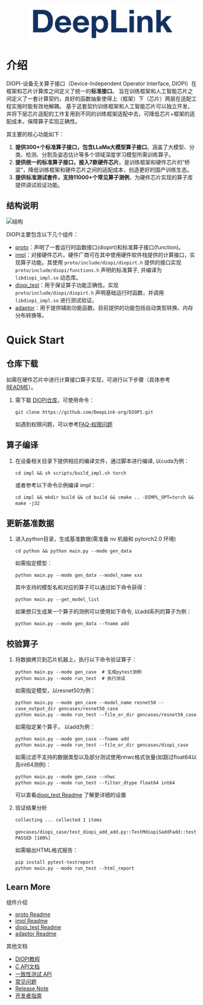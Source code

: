 <div align=center>
<img src="img/deepLink_logo.png">
</div>

# 介绍

DIOPI-设备无关算子接口（Device-Independent Operator Interface, DIOPI）在框架和芯片计算库之间定义了统一的**标准接口**。
旨在训练框架和人工智能芯片之间定义了一套计算契约，良好的函数抽象使得上（框架）下（芯片）两层在适配工程实施时能有效地解耦。
基于这套契约训练框架和人工智能芯片可以独立开发，并将下层芯片适配的工作复用到不同的训练框架适配中去，可降低芯片+框架的适配成本，保障算子实现正确性。

其主要的核心功能如下：
1. **提供300+个标准算子接口，包含LLaMa大模型算子接口**。涵盖了大模型、分类、检测、分割及姿态估计等多个领域深度学习模型所需训练算子。
2. **提供统一的标准算子接口，接入7款硬件芯片**。是训练框架和硬件芯片的“桥梁”，降低训练框架和硬件芯片之间的适配成本，创造更好的国产训练生态。
3. **提供标准测试套件，支持11000+个常见算子测例**，为硬件芯片实现的算子库提供调试验证功能。


## 结构说明

![结构](https://deeplink.readthedocs.io/zh_CN/latest/_images/DIOPI_structure.png)

DIOPI主要包含以下几个组件：

- [proto](https://github.com/DeepLink-org/DIOPI/tree/main/proto)：声明了一套运行时函数接口(diopirt)和标准算子接口(function)。
- [impl](https://github.com/DeepLink-org/DIOPI/tree/main/impl)：对接硬件芯片。硬件厂商可在其中使用硬件软件栈提供的计算接口，实现算子功能。其使用 ```proto/include/diopi/diopirt.h``` 提供的接口实现 ```proto/include/diopi/functions.h``` 声明的标准算子, 并编译为 ```libdiopi_impl.so``` 动态库。
- [diopi_test](https://github.com/DeepLink-org/DIOPI/tree/main/diopi_test)：用于保证算子功能正确性。实现 ```proto/include/diopi/diopirt.h``` 声明基础运行时函数，并调用 ```libdiopi_impl.so``` 进行测试验证。
- [adaptor](https://github.com/DeepLink-org/DIOPI/tree/main/adaptor)：用于提供辅助功能函数。目前提供的功能包括自动类型转换、内存分布转换等。



# Quick Start

## 仓库下载
如需在硬件芯片中进行计算接口算子实现，可进行以下步骤（具体参考 [README](https://github.com/DeepLink-org/DIOPI#readme)）。


1. 需下载 [DIOPI仓库](https://github.com/DeepLink-org/DIOPI)，可使用命令：
    ```
    git clone https://github.com/DeepLink-org/DIOPI.git
    ```

    如遇到权限问题，可以参考[FAQ-权限问题](https://deeplink.readthedocs.io/zh_CN/latest/doc/DIOPI/FAQ.html)


## 算子编译


1. 在设备相关目录下提供相应的编译文件，通过脚本进行编译, 以cuda为例：
    ```
    cd impl && sh scripts/build_impl.sh torch
    ```
    或者参考以下命令示例编译 impl：
    ```
    cd impl && mkdir build && cd build && cmake .. -DIMPL_OPT=torch && make -j32
    ```
## 更新基准数据

1. 进入python目录，生成基准数据(需准备 nv 机器和 pytorch2.0 环境)
    ```
    cd python && python main.py --mode gen_data
    ```
    如需指定模型：
    ```
    python main.py --mode gen_data --model_name xxx
    ```
    其中支持的模型名和对应的算子可以通过如下命令获得：
    ```
    python main.py --get_model_list
    ```
    如果想只生成某一个算子的测例可以使用如下命令, 以add系列的算子为例：
    ```
    python main.py --mode gen_data --fname add
    ```


## 校验算子
1. 将数据拷贝到芯片机器上，执行以下命令验证算子：
    ```
    python main.py --mode gen_case  # 生成pytest测例
    python main.py --mode run_test  # 执行测试
    ```
    如需指定模型，以resnet50为例：
    ```
    python main.py --mode gen_case --model_name resnet50 --case_output_dir gencases/resnet50_case
    python main.py --mode run_test --file_or_dir gencases/resnet50_case
    ```
    如需指定某个算子， 以add为例：
    ```
    python main.py --mode gen_case --fname add
    python main.py --mode run_test --file_or_dir gencases/diopi_case
    ```
    如需过滤不支持的数据类型以及部分测试使用nhwc格式张量(如跳过float64以及int64测例)：
    ```
    python main.py --mode gen_case --nhwc
    python main.py --mode run_test --filter_dtype float64 int64
    ```
    可以查看[diopi_test Readme](https://github.com/DeepLink-org/DIOPI/tree/main/diopi_test#readme) 了解更详细的设置


2. 验证结果分析
    
    ```
    collecting ... collected 1 items

    gencases/diopi_case/test_diopi_add_add.py::TestMdiopiSaddFadd::test_add_0 PASSED [100%]
    ```
    如需输出HTML格式报告：
    ```
    pip install pytest-testreport
    python main.py --mode run_test --html_report
    ```

## Learn More
组件介绍
* [proto Readme](https://github.com/DeepLink-org/DIOPI/tree/main/proto#readme)
* [impl Readme](https://github.com/DeepLink-org/DIOPI/tree/main/impl#readme)
* [diopi_test Readme](https://github.com/DeepLink-org/DIOPI/tree/main/diopi_test#readme)
* [adaptor Readme](https://github.com/DeepLink-org/DIOPI/tree/main/adaptor#readme)
<!--* [DIPU-Adapter Readme](DIPU-Adapter.md)-->

其他文档
* [DIOPI教程](https://deeplink.readthedocs.io/zh_CN/latest/doc/DIOPI/Introduction.html)
* [C API文档](https://deeplink.readthedocs.io/zh_CN/latest/doc/DIOPI/API/API_index.html)
* [一致性测试 API](https://deeplink.readthedocs.io/zh_CN/latest/DIOPI/diopi_test/python/docs/source/cn_ref.html)
* [常见问题](https://deeplink.readthedocs.io/zh_CN/latest/doc/DIOPI/FAQ.html)
* [Release Note](https://github.com/DeepLink-org/DIOPI/releases)
* [开发者指南](https://github.com/DeepLink-org/DIOPI/blob/main/Contributors.md)
